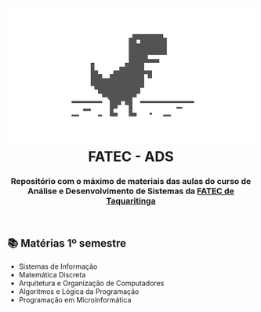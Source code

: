 <h1 align="center"> <img src="./.github/dinoGoogle.png"> FATEC - ADS </h1>
<h3 align="center">Repositório com o máximo de materiais das aulas do curso de <strong>Análise e Desenvolvimento de Sistemas</strong> da <a href="https://www.fatectq.edu.br/">FATEC de Taquaritinga</a></h3>

<br>

<h2>📚 Matérias 1º semestre</h2>
<ul>
    <li>Sistemas de Informação</li>
    <li>Matemática Discreta</li>
    <li>Arquitetura e Organização de Computadores</li>
    <li>Algoritmos e Lógica da Programação</li>
    <li>Programação em Microinformática</li>
</ul>
